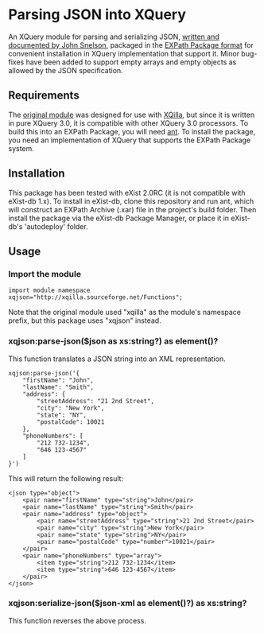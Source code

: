 # Parsing JSON into XQuery

An XQuery module for parsing and serializing JSON, 
[written and documented by John Snelson](http://john.snelson.org.uk/parsing-json-into-xquery), packaged in the 
[EXPath Package format](http://www.expath.org/spec/pkg) for convenient installation in XQuery implementation that 
support it. Minor bug-fixes have been added to support empty arrays and empty objects as allowed by the JSON specification.

## Requirements

The [original module](http://xqilla.hg.sourceforge.net/hgweb/xqilla/xqilla/file/6458513c94c0/src/functions/XQillaModule.xq)
was designed for use with [XQilla](http://xqilla.sourceforge.net/HomePage), but since it is 
written in pure XQuery 3.0, it is compatible with other XQuery 3.0 processors.  To build this into an EXPath 
Package, you will need [ant](http://ant.apache.org/).  To install the package, you need an implementation of 
XQuery that supports the EXPath Package system.

## Installation

This package has been tested with eXist 2.0RC (it is not compatible with eXist-db 1.x).  To install in eXist-db,
clone this repository and run ant, which will construct an EXPath Archive (.xar) file in the project's build folder.
Then install the package via the eXist-db Package Manager, or place it in eXist-db's 'autodeploy' folder.

## Usage

### Import the module

    import module namespace xqjson="http://xqilla.sourceforge.net/Functions";

Note that the original module used "xqilla" as the module's namespace prefix, but this package uses "xqjson" instead.

### xqjson:parse-json($json as xs:string?) as element()?

This function translates a JSON string into an XML representation.  

    xqjson:parse-json('{
        "firstName": "John",
        "lastName": "Smith",
        "address": {
            "streetAddress": "21 2nd Street",
            "city": "New York",
            "state": "NY",
            "postalCode": 10021
        },
        "phoneNumbers": [
            "212 732-1234",
            "646 123-4567"
        ]
    }')
    
This will return the following result:

    <json type="object">
        <pair name="firstName" type="string">John</pair>
        <pair name="lastName" type="string">Smith</pair>
        <pair name="address" type="object">
            <pair name="streetAddress" type="string">21 2nd Street</pair>
            <pair name="city" type="string">New York</pair>
            <pair name="state" type="string">NY</pair>
            <pair name="postalCode" type="number">10021</pair>
        </pair>
        <pair name="phoneNumbers" type="array">
            <item type="string">212 732-1234</item>
            <item type="string">646 123-4567</item>
        </pair>
    </json>

### xqjson:serialize-json($json-xml as element()?) as xs:string?

This function reverses the above process.